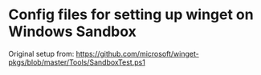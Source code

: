 # Config files for setting up winget on Windows Sandbox

Original setup from: https://github.com/microsoft/winget-pkgs/blob/master/Tools/SandboxTest.ps1
